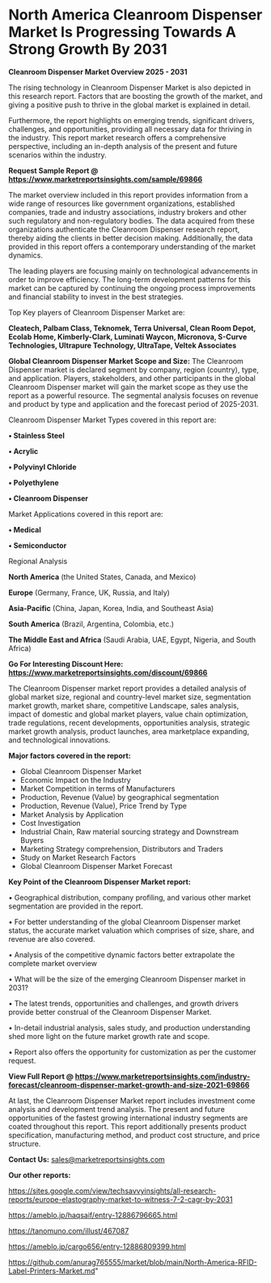  # North America Cleanroom Dispenser Market Is Progressing Towards A Strong Growth By 2031

<Strong> Cleanroom Dispenser Market Overview 2025 - 2031</strong>

The rising technology in Cleanroom Dispenser Market is also depicted in this research report. Factors that are boosting the growth of the market, and giving a positive push to thrive in the global market is explained in detail.

Furthermore, the report highlights on emerging trends, significant drivers, challenges, and opportunities, providing all necessary data for thriving in the industry. This report market research offers a comprehensive perspective, including an in-depth analysis of the present and future scenarios within the industry.

<strong>Request Sample Report @ <a href=https://www.marketreportsinsights.com/sample/69866>https://www.marketreportsinsights.com/sample/69866</a></strong>

The market overview included in this report provides information from a wide range of resources like government organizations, established companies, trade and industry associations, industry brokers and other such regulatory and non-regulatory bodies. The data acquired from these organizations authenticate the Cleanroom Dispenser research report, thereby aiding the clients in better decision making. Additionally, the data provided in this report offers a contemporary understanding of the market dynamics.

The leading players are focusing mainly on technological advancements in order to improve efficiency. The long-term development patterns for this market can be captured by continuing the ongoing process improvements and financial stability to invest in the best strategies.

Top Key players of Cleanroom Dispenser Market are:

<strong>Cleatech, Palbam Class, Teknomek, Terra Universal, Clean Room Depot, Ecolab Home, Kimberly-Clark, Luminati Waycon, Micronova, S-Curve Technologies, Ultrapure Technology, UltraTape, Veltek Associates</strong>

<strong><b>Global Cleanroom Dispenser Market Scope and Size:</b></strong>
The Cleanroom Dispenser market is declared segment by company, region (country), type, and application. Players, stakeholders, and other participants in the global Cleanroom Dispenser market will gain the market scope as they use the report as a powerful resource. The segmental analysis focuses on revenue and product by type and application and the forecast period of 2025-2031.

Cleanroom Dispenser Market Types covered in this report are:

<strong>• Stainless Steel

• Acrylic

• Polyvinyl Chloride

• Polyethylene

• Cleanroom Dispenser</strong>

Market Applications covered in this report are:

<strong>• Medical

• Semiconductor</strong> 

Regional Analysis

<strong>North America</strong> (the United States, Canada, and Mexico)

<strong>Europe</strong> (Germany, France, UK, Russia, and Italy)

<strong>Asia-Pacific</strong> (China, Japan, Korea, India, and Southeast Asia)

<strong>South America</strong> (Brazil, Argentina, Colombia, etc.)

<strong>The Middle East and Africa</strong> (Saudi Arabia, UAE, Egypt, Nigeria, and South Africa)

<strong>Go For Interesting Discount Here: <a href=https://www.marketreportsinsights.com/discount/69866>https://www.marketreportsinsights.com/discount/69866</a></strong>

The Cleanroom Dispenser market report provides a detailed analysis of global market size, regional and country-level market size, segmentation market growth, market share, competitive Landscape, sales analysis, impact of domestic and global market players, value chain optimization, trade regulations, recent developments, opportunities analysis, strategic market growth analysis, product launches, area marketplace expanding, and technological innovations.

<strong><b>Major factors covered in the report:</b></strong>
<ul>
  <li>Global Cleanroom Dispenser Market </li>
  <li>Economic Impact on the Industry</li>
  <li>Market Competition in terms of Manufacturers</li>
  <li>Production, Revenue (Value) by geographical segmentation</li>
  <li>Production, Revenue (Value), Price Trend by Type</li>
  <li>Market Analysis by Application</li>
  <li>Cost Investigation</li>
  <li>Industrial Chain, Raw material sourcing strategy and Downstream Buyers</li>
  <li>Marketing Strategy comprehension, Distributors and Traders</li>
  <li>Study on Market Research Factors</li>
  <li>Global Cleanroom Dispenser Market Forecast</li>
</ul>

<strong><b>Key Point of the Cleanroom Dispenser Market report:</b></strong>

• Geographical distribution, company profiling, and various other market segmentation are provided in the report.

• For better understanding of the global Cleanroom Dispenser market status, the accurate market valuation which comprises of size, share, and revenue are also covered.

• Analysis of the competitive dynamic factors better extrapolate the complete market overview

• What will be the size of the emerging Cleanroom Dispenser market in 2031?

• The latest trends, opportunities and challenges, and growth drivers provide better construal of the Cleanroom Dispenser Market.

• In-detail industrial analysis, sales study, and production understanding shed more light on the future market growth rate and scope.

• Report also offers the opportunity for customization as per the customer request.

<strong><b>View Full Report @ <a href=https://www.marketreportsinsights.com/industry-forecast/cleanroom-dispenser-market-growth-and-size-2021-69866>https://www.marketreportsinsights.com/industry-forecast/cleanroom-dispenser-market-growth-and-size-2021-69866</a></b></strong>


At last, the Cleanroom Dispenser Market report includes investment come analysis and development trend analysis. The present and future opportunities of the fastest growing international industry segments are coated throughout this report. This report additionally presents product specification, manufacturing method, and product cost structure, and price structure.

<strong>Contact Us:</strong>
sales@marketreportsinsights.com

<strong>Our other reports:</strong>

<a href=https://sites.google.com/view/techsavvyinsights/all-research-reports/europe-elastography-market-to-witness-7-2-cagr-by-2031>https://sites.google.com/view/techsavvyinsights/all-research-reports/europe-elastography-market-to-witness-7-2-cagr-by-2031</a>

<a href=https://ameblo.jp/haqsaif/entry-12886796665.html>https://ameblo.jp/haqsaif/entry-12886796665.html</a>

<a href=https://tanomuno.com/illust/467087>https://tanomuno.com/illust/467087</a>

<a href=https://ameblo.jp/cargo656/entry-12886809399.html>https://ameblo.jp/cargo656/entry-12886809399.html</a>

<a href=https://github.com/anurag765555/market/blob/main/North-America-RFID-Label-Printers-Market.md>https://github.com/anurag765555/market/blob/main/North-America-RFID-Label-Printers-Market.md</a>"
